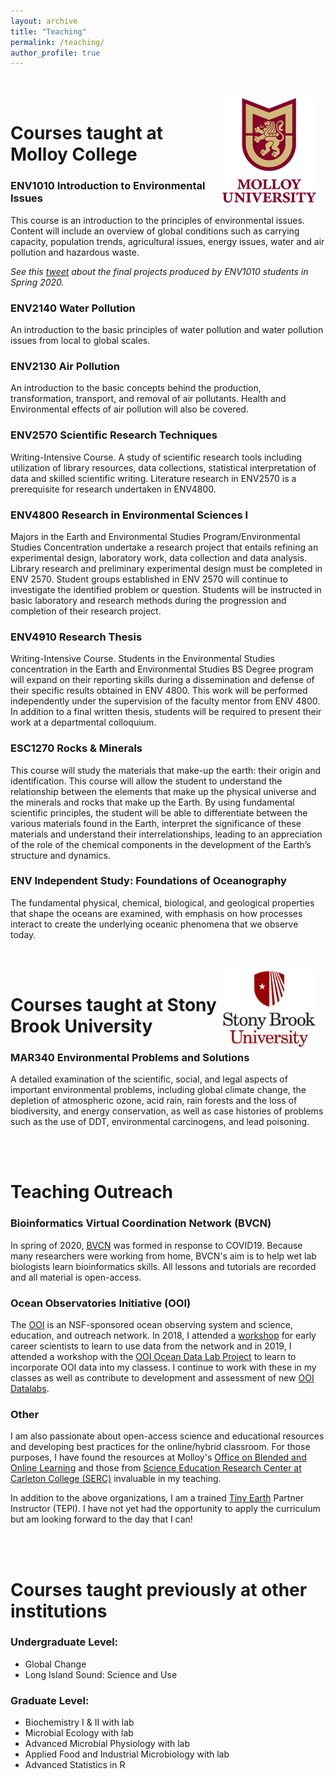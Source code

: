 ```yaml
---
layout: archive
title: "Teaching"
permalink: /teaching/
author_profile: true
---
```

<br/><br/>
<img align="right" src="/images/Molloy_University_logo.png" width="150px" style="padding-right: 15px">
# Courses taught at Molloy College
### ENV1010 Introduction to Environmental Issues
This course is an introduction to the principles of environmental issues. Content will include an overview of global conditions such as carrying capacity, population trends, agricultural issues, energy issues, water and air pollution and hazardous waste. 

*See this [tweet](https://twitter.com/LizzSuter/status/1259940863532240897) about the final projects produced by ENV1010 students in  Spring 2020.*

### ENV2140 Water Pollution
An introduction to the basic principles of water pollution and water pollution issues from local to global scales.


### ENV2130 Air Pollution
An introduction to the basic concepts behind the production, transformation, transport, and removal of air pollutants.  Health and Environmental effects of air pollution will also be covered.

### ENV2570 Scientific Research Techniques 
Writing-Intensive Course. A study of scientific research tools including utilization of library resources, data collections, statistical interpretation of data and skilled scientific writing. Literature research in ENV2570 is a prerequisite for research undertaken in ENV4800.

### ENV4800 Research in Environmental Sciences I
Majors in the Earth and Environmental Studies Program/Environmental Studies Concentration undertake a research project that entails refining an experimental design, laboratory work, data collection and data analysis. Library research and preliminary experimental design must be completed in ENV 2570. Student groups established in ENV 2570 will continue to investigate the identified problem or question. Students will be instructed in basic laboratory and research methods during the progression and completion of their research project. 

### ENV4910 Research Thesis
Writing-Intensive Course. Students in the Environmental Studies concentration in the Earth and Environmental Studies BS Degree program will expand on their reporting skills during a dissemination and defense of their specific results obtained in ENV 4800. This work will be performed independently under the supervision of the faculty mentor from ENV 4800. In addition to a final written thesis, students will be required to present their work at a departmental colloquium. 

### ESC1270 Rocks & Minerals
This course will study the materials that make-up the earth: their origin and identification. This course will allow the student to understand the relationship between the elements that make up the physical universe and the minerals and rocks that make up the Earth. By using fundamental scientific principles, the student will be able to differentiate between the various materials found in the Earth, interpret the significance of these materials and understand their interrelationships, leading to an appreciation of the role of the chemical components in the development of the Earth’s structure and dynamics.

### ENV Independent Study: Foundations of Oceanography
The fundamental physical, chemical, biological, and geological properties that shape the oceans are examined, with emphasis on how processes interact to create the underlying oceanic phenomena that we observe today.



<br/><br/>
<img align="right" src="/images/sbu_logo_stacked_vert.jpeg" width="150px" style="padding-right: 15px">
# Courses taught at Stony Brook University

### MAR340 Environmental Problems and Solutions
A detailed examination of the scientific, social, and legal aspects of important environmental problems, including global climate change, the depletion of atmospheric ozone, acid rain, rain forests and the loss of biodiversity, and energy conservation, as well as case histories of problems such as the use of DDT, environmental carcinogens, and lead poisoning.

<br/><br/>
# Teaching Outreach

### Bioinformatics Virtual Coordination Network (BVCN)
In spring of 2020, [BVCN](https://biovcnet.github.io/) was formed in response to COVID19. Because many researchers were working from home, BVCN's aim is to help wet lab biologists learn bioinformatics skills.  All lessons and tutorials are recorded and all material is open-access.

### Ocean Observatories Initiative (OOI)
The [OOI](https://oceanobservatories.org/) is an NSF-sponsored ocean observing system and science, education, and outreach network. In 2018, I attended a [workshop](https://oceanobservatories.org/data-workshops/) for early career scientists to learn to use data from the network and in 2019, I attended a workshop with the [OOI Ocean Data Lab Project](https://datalab.marine.rutgers.edu/) to learn to incorporate OOI data into my classess. I continue to work with these in my classes as well as contribute to development and assessment of new [OOI Datalabs](https://datalab.marine.rutgers.edu/explorations/index.php). 


### Other
I am also passionate about open-access science and educational resources and developing best practices for the online/hybrid classroom. For those purposes, I have found the resources at Molloy's [Office on Blended and Online Learning](https://www.molloy.edu/academics/blended-and-online-learning/the-office-of-blended-and-online-learning) and those from [Science Education Research Center at Carleton College (SERC)](https://serc.carleton.edu/index.html) invaluable in my teaching.

In addition to the above organizations, I am a trained [Tiny Earth](https://tinyearth.wisc.edu/) Partner Instructor (TEPI). I have not yet had the opportunity to apply the curriculum but am looking forward to the day that I can!

<br/><br/>
# Courses taught previously at other institutions

### Undergraduate Level:

* Global Change 
* Long Island Sound: Science and Use 

### Graduate Level:

* Biochemistry I & II with lab
* Microbial Ecology with lab
* Advanced Microbial Physiology with lab
* Applied Food and Industrial Microbiology with lab
* Advanced Statistics in R
